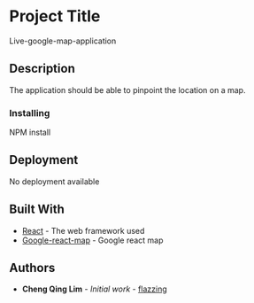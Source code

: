 # Project Title
Live-google-map-application

## Description

The application should be able to pinpoint the location on a map. 

### Installing

NPM install


## Deployment
No deployment available

## Built With

* [React](http://www.dropwizard.io/1.0.2/docs/) - The web framework used
* [Google-react-map](https://www.npmjs.com/package/google-map-react) - Google react map



## Authors

* **Cheng Qing Lim** - *Initial work* - [flazzing](https://github.com/flazzing)



